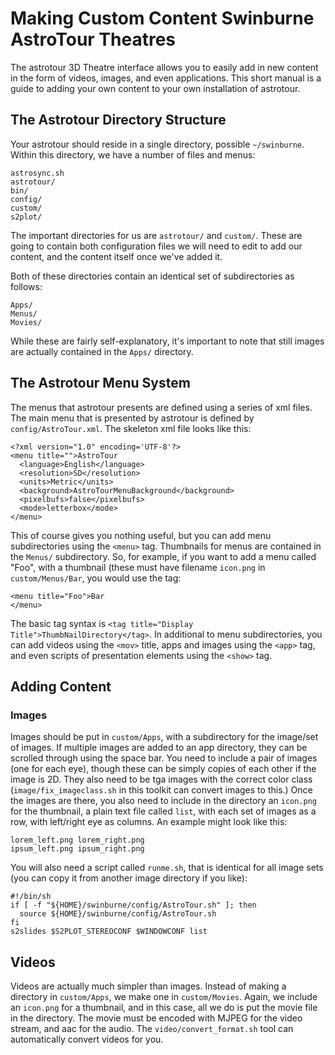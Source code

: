 # Making Custom Content Swinburne AstroTour Theatres
The astrotour 3D Theatre interface allows you to easily add in new content in
the form of videos, images, and even applications.  This short manual is a
guide to adding your own content to your own installation of astrotour.

## The Astrotour Directory Structure
Your astrotour should reside in a single directory, possible `~/swinburne`.
Within this directory, we have a number of files and menus:

```
astrosync.sh
astrotour/
bin/
config/
custom/
s2plot/
```
The important directories for us are `astrotour/` and `custom/`.  These are
going to contain both configuration files we will need to edit to add our
content, and the content itself once we've added it.

Both of these directories contain an identical set of subdirectories as
follows:

```
Apps/
Menus/
Movies/
```
While these are fairly self-explanatory, it's important to note that still 
images are actually contained in the `Apps/` directory.

## The Astrotour Menu System
The menus that astrotour presents are defined using a series of xml files.  
The main menu that is presented by astrotour is defined by `config/AstroTour.xml`.
The skeleton xml file looks like this:

```
<?xml version="1.0" encoding='UTF-8'?>
<menu title="">AstroTour
  <language>English</language>
  <resolution>SD</resolution>
  <units>Metric</units>
  <background>AstroTourMenuBackground</background>
  <pixelbufs>false</pixelbufs>
  <mode>letterbox</mode>
</menu>
```

This of course gives you nothing useful, but you can add menu subdirectories
using the `<menu>` tag.  Thumbnails for menus are contained in the `Menus/`
subdirectory.  So, for example, if you want to add a menu called "Foo", with a
thumbnail (these must have filename `icon.png` in `custom/Menus/Bar`, you would
use the tag:

```
<menu title="Foo">Bar
</menu>
```
The basic tag syntax is `<tag title="Display Title">ThumbNailDirectory</tag>`.
In additional to menu subdirectories, you can add videos using the `<mov>`
title, apps and images using the `<app>` tag, and even scripts of presentation
elements using the `<show>` tag.

## Adding Content
### Images
Images should be put in `custom/Apps`, with a subdirectory for the image/set of
images.  If multiple images are added to an app directory, they can be scrolled
through using the space bar.  You need to include a pair of images (one for
each eye), though these can be simply copies of each other if the image is 2D.
They also need to be tga images with the correct color class
(`image/fix_imageclass.sh` in this toolkit can convert images to this.)  Once
the images are there, you also need to include in the directory an `icon.png` 
for the thumbnail, a plain text file called `list`, with each set of images
as a row, with left/right eye as columns.  An example might look like this:

```
lorem_left.png lorem_right.png
ipsum_left.png ipsum_right.png
```

You will also need a script called `runme.sh`, that is identical for all image
sets (you can copy it from another image directory if you like):

```
#!/bin/sh
if [ -f "${HOME}/swinburne/config/AstroTour.sh" ]; then
  source ${HOME}/swinburne/config/AstroTour.sh
fi
s2slides $S2PLOT_STEREOCONF $WINDOWCONF list
```

## Videos
Videos are actually much simpler than images.  Instead of making a directory in
`custom/Apps`, we make one in `custom/Movies`.  Again, we include an `icon.png` 
for a thumbnail, and in this case, all we do is put the movie file in the directory.
The movie must be encoded with MJPEG for the video stream, and aac for the audio.
The `video/convert_format.sh` tool can automatically convert videos for you.
